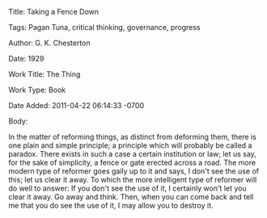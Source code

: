Title:  Taking a Fence Down

Tags:   Pagan Tuna, critical thinking, governance, progress

Author: G. K. Chesterton

Date:   1929

Work Title: The Thing

Work Type: Book

Date Added: 2011-04-22 06:14:33 -0700

Body: 

In the matter of reforming things, as distinct from deforming them, there is one plain and simple principle; a principle which will probably be called a paradox. There exists in such a case a certain institution or law; let us say, for the sake of simplicity, a fence or gate erected across a road. The more modern type of reformer goes gaily up to it and says, I don't see the use of this; let us clear it away. To which the more intelligent type of reformer will do well to answer: If you don't see the use of it, I certainly won't let you clear it away. Go away and think. Then, when you can come back and tell me that you do see the use of it, I may allow you to destroy it. 

